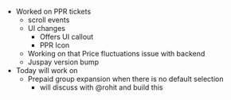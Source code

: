 - Worked on PPR tickets 
	- scroll events 
	- UI changes 
		- Offers UI callout
		- PPR Icon
	- Working on that Price fluctuations issue with backend
	- Juspay version bump 
- Today will work on 
	- Prepaid group expansion when there is no default selection
		- will discuss with @rohit and build this
